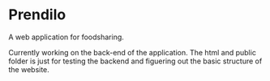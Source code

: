 # Prendilo

A web application for foodsharing. 

Currently working on the back-end of the application. The html and public folder is just for testing the backend and figuering out the basic structure of the website. 

